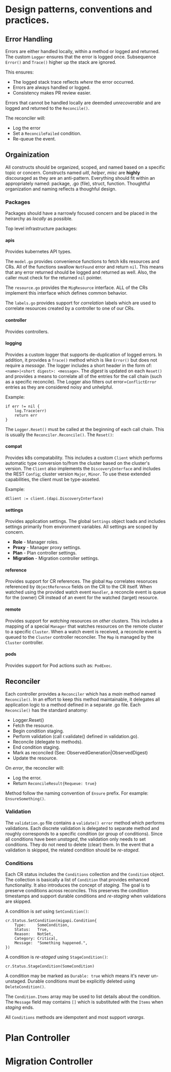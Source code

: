 # Design patterns, conventions and practices.

## Error Handling

Errors are either handled locally, within a method or logged and returned. The custom `Logger` ensures that the error is
logged once. Subsequence `Error()` and `Trace()` higher up the stack are ignored.

This ensures:
- The logged stack trace reflects _where_ the error occurred.
- Errors are always handled or logged.
- Consistency makes PR review easier.

Errors that cannot be handled locally are deemded _unrecoverable_ and are logged and returned to the
`Reconcile()`.

The reconciler will:
- Log the error
- Set a `ReconcileFailed` condition.
- Re-queue the event.

## Orgainization

All constructs should be organized, scoped, and named based on a specific topic or concern. Constructs 
named _uitl_, _helper_, _misc_ are __highly__ discouraged as they are an anti-pattern. Everything should
fit within an appropriately named: package, .go (file), struct, function. Thoughtful organization and naming
reflects a thoughful design.

### Packages

Packages should have a narrowly focused concern and be placed in the heirarchy as _locally_ as possible.

Top level infrastructure packages:

#### apis

Provides kubernetes API types.

The `model.go` provides convenience functions to fetch k8s resources and CRs. All of the functions swallow
`NotFound` error and return `nil`.  This means that any error returned should be logged and returned as
well.  Also, the caller must check for the returned `nil` pointer.

The `resource.go` provides the `MigResource` interface.  ALL of the CRs implement this interface
which defines common behavior.

The `labels.go` provides support for _correlation_ labels which are used to correlate resources created by
a controller to one of our CRs.

#### controller

Provides controllers.

#### logging

Provides a custom logger that supports de-duplication of logged errors. In addition, it provides
a `Trace()` method which is like `Error()` but does not require a _message_.  The logger includes
a short header in the form of: `<name>|<short digest>: <message>`.  The _digest_ is updated on each
`Reset()` and provides a means to correlate all of the entries for the call chain (such as a 
specific reconcile).  The Logger also filters out error=`ConflictError` entries as they are
considered noisy and unhelpful. 

Example:
```
if err != nil {
    log.Trace(err)
    return err
}
```

The `Logger.Reset()` must be called at the beginning of each call chain. This is usually
the `Reconciler.Reconcile()`.  The `Reset()`:

#### compat

Provides k8s compatability. This includes a custom `Client` which performs automatic type
conversion to/from the cluster based on the cluster's version.  The `Client` also implements the
`DiscoveryInterface` and includes the REST `Config`; cluster version `Major`, `Minor`. To use
these extended capabilities, the client must be type-asseted.

Example:
```
dClient := client.(dapi.DiscoveryInterface)
```

#### settings

Provides application settings. The global `Settings` object loads and includes
settings primarily from environment variables.  All settings are scoped by concern.
- **Role** - Manager roles.
- **Proxy** - Manager proxy settings.
- **Plan** - Plan controller settings.
- **Migration** - Migration controller settings.

#### reference

Provides support for CR references. The global `Map` correlates resoruces referenced by
`ObjectReference` fields on the CR to the CR itself.  When watched using the provided
watch event `Handler`, a reconcile event is queue for the (owner) CR instead of an event
for the watched (target) resource.

#### remote

Provides support for _watching_ resources on _other_ clusters. This includes a
mapping of a special `Manager` that watches resources on the remote cluster to
a specific `Cluster`. When a watch event is received, a reconcile event is queued
to the `Cluster` controller reconciler.  The `Map` is managed by the `Cluster`
controller. 
 

#### pods

Provides support for Pod actions such as: `PodExec`.

## Reconciler

Each controller provides a `Reconciler` which has a _main_ method named `Reconcile()`.
In an effort to keep this method maintainable, it delegates all application logic to
a method defined in a separate .go file. Each `Reconcile()` has the standard anatomy:
- Logger.Reset()
- Fetch the resource.
- Begin condition staging.
- Perform validation (call r.validate() defined in validation.go).
- Reconcile (delegate to methods).
- End condition staging.
- Mark as reconciled (See: ObservedGeneration|ObservedDigest)
- Update the resource.

On _error_, the reconciler will:
- Log the error.
- Return `ReconcileResult{Requeue: true}`

Method follow the naming convention of `Ensure` prefix. For example: `EnsureSomething()`.

### Validation

The `validation.go` file contains a `validate() error` method which performs
validations. Each discrete validation is delegated to separate method and roughly
corresponds to a specific condition (or group of conditions). Since all conditions
have been _unstaged_, the validation only needs to set conditions. They do not
need to delete (clear) them. In the event that a validation is skipped, the related
condition should be _re-staged_.

### Conditions

Each CR status includes the `Conditions` collection and the `Condition` object. The
collection is basically a list of `Condition` that provides enhanced functionality.
It also introduces the concept of _staging_. The goal is to preserve conditions across
reconciles. This preserves the condition timestamps and support durable conditions
 and _re-staging_ when validations are skipped.

A condition is _set_ using `SetCondition()`:
```
cr.Status.SetCondition(migapi.Condition{
    Type:     SomeCondition,
    Status:   True,
    Reason:   NotSet,
    Category: Critical,
    Message:  "Something happened.",
})
```

A condition is _re-staged_ using `StageCondition()`:
```
cr.Status.StageCondition(SomeCondition)
```

A condition may be marked as `Durable: true` which means it's never un-unstaged.
Durable conditions must be explicitly deleted using `DeleteCondition()`.

The `Condition.Items` array may be used to list details about the condition. The
`Message` field may contains `[]` which is substituted with the `Items` when
_staging_ ends.

All `Conditions` methods are idempotent and most support _varargs_.

# Plan Controller

# Migration Controller